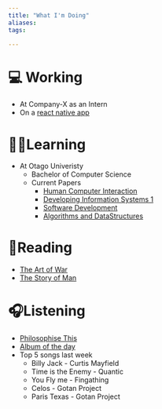 ```yaml
---
title: "What I'm Doing"
aliases: 
tags: 

---
```


# 💻 Working
- At Company-X as an Intern
- On a [react native app](https://github.com/JetHughes/Generator-App)

# 🧑‍🎓Learning
- At Otago Univeristy
	- Bachelor of Computer Science
	- Current Papers
		- [Human Computer Interaction](notes/info-203.md)
		- [Developing Information Systems 1](notes/info-201.md)
		- [Software Development](notes/cosc-202.md)
		- [Algorithms and DataStructures](notes/cosc-201.md)

# 📖Reading
- [The Art of War](notes/the-art-of-war.md)
- [The Story of Man](notes/the-story-of-man.md)

# 🎧Listening
- [Philosophise This](https://open.spotify.com/show/2Shpxw7dPoxRJCdfFXTWLE?si=7031e49c705c4cf7)
- [Album of the day](https://1001albumsgenerator.com)
- Top 5 songs last week
	- Billy Jack - Curtis Mayfield
	- Time is the Enemy - Quantic
	- You Fly me - Fingathing
	- Celos - Gotan Project
	- Paris Texas - Gotan Project